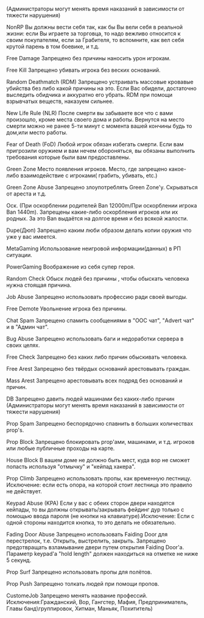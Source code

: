 (Администраторы могут менять время наказаний в зависимости от тяжести нарушения)

NonRP 
Вы должны вести себя так, как бы Вы вели себя в реальной жизни: если Вы играете за торговца, то надо вежливо относится к своим покупателям, если за Грабителя, то вспомните, как вел себя крутой парень в том боевике, и т.д.

Free Damage
Запрещено без причины наносить урон игрокам.

Free Kill
Запрещено убивать игрока без веских оснований.

Random Deathmatch (RDM) 
Запрещено устраивать массовые кровавые убийства без либо какой причины на это. Если Вас обидели, достаточно выследить обидчика и аккуратно его убрать. RDM при помощи взрывчатых веществ, наказуем сильнее.

New Life Rule (NLR)
После смерти вы забываете все что с вами произошло, кроме места своего дома и работы. Вернутся на место смерти можно не ранее 5-ти минут с момента вашей кончины будь то дом,или место работы.

Fear of Death (FoD) 
Любой игрок обязан избегать смерти. Если вам пригрозили оружием и вам нечем обороняться, вы обязаны выполнить требования которые были вам предоставлены.

Green Zone 
Место появления игроков. Место, где запрещено какое-либо взаимодействие с игроками( грабить, убивать, etc.)

Green Zone Abuse 
Запрещено злоупотреблять Green Zone'у. Скрываться от ареста и т.д.

Оск. (При оскорблении родителей Ban 12000m/При оскорблении игрока Ban 1440m).
Запрещены какие-либо оскорбления игроков или их родных. За это Ban выдаётся на долгое время и без всякой жалости.

Dupe(Дюп) 
Запрещено каким люби образом делать копии оружия что уже у вас имеется.

MetaGaming
Использование неигровой информации(данных) в РП ситуации.

PowerGaming
Воображение из себя супер героя.

Random Check
Обыск людей без причины , чтобы обыскать человека нужна стоящая причина.

Job Abuse
Запрещено использовать профессию ради своей выгоды.

Free Demote
Увольнение игрока без причины.

Chat Spam
Запрещено спамить сообщениями в "OOC чат", "Advert чат" и в "Админ чат".

Bug Abuse
Запрещено использовать баги и недоработки сервера в своих целях.

Free Check
Запрещено без каких либо причин обыскивать человека.

Free Arest
Запрещено без твёрдых оснований арестовывать граждан.

Mass Arest
Запрещено арестовывать всех подряд без оснований и причин.

DB
Запрещено давить людей машинами без каких-либо причин
(Администраторы могут менять время наказаний в зависимости от тяжести нарушения) 

Prop Spam
Запрещено беспорядочно спавнить в больших количествах prop's. 

Prop Block
Запрещено блокировать prop'ами, машинами, и т.д. игроков или любые публичные проходы на карте. 

House Block
В вашем доме не должно быть мест, куда вор не сможет попасть используя "отмычку" и "кейпад хакера". 

Prop Climb 
Запрещено использовать пропы, как временную лестницу. Исключение: если есть опора, на которой стоит лестница это правило не действует. 

Keypad Abuse (KPA) 
Если у вас с обеих сторон двери находятся кейпады, то вы должны открывать/закрывать фейдинг дур только с помощью ввода пароля (не кнопки на клавиатуре).Исключение: Если с одной стороны находится кнопка, то это делать не обязательно. 

Fading Door Abusе 
Запрещено использовать Faiding Door для перестрелок, т.е. Открыть, выстрелить, закрыть. Запрещено предотвращать взламывание двери путем открытия Faiding Door'a. Параметр keypad'а "hold length" должен находиться на отметке не ниже 5 секунд.

Prop Surf
Запрещено использовать пропы для полётов. 

Prop Push
Запрещено толкать людей при помощи пропов. 

CustomeJob
Запрещено менять название профессий.
Исключения:Гражданский, Вор, Гангстер, Мафия, Предприниматель, Главы банд\группировок, Хитман, Маньяк, Похититель)
